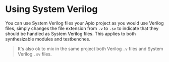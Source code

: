 

# Using System Verilog

You can use System Verilog files your Apio project as you would use Verilog files, simply changes the file extension from `.v` to `.sv` to indicate that they should be handled as System Verilog files. This applies to both synthesizable modules and testbenches.

> It's also ok to mix in the same project both Verilog `.v` files and System Verilog `.sv` files.


<br>

